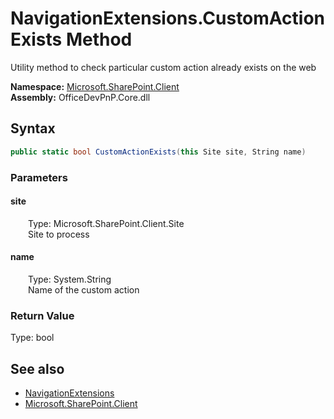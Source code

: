 # NavigationExtensions.CustomActionExists Method  
 Utility method to check particular custom action already exists on the web   

**Namespace:** [Microsoft.SharePoint.Client](Microsoft.SharePoint.Client.md)  
**Assembly:** OfficeDevPnP.Core.dll  
## Syntax
```C#
public static bool CustomActionExists(this Site site, String name)
```
### Parameters
#### site  
&emsp;&emsp;Type: Microsoft.SharePoint.Client.Site  
&emsp;&emsp;Site to process  

  

#### name  
&emsp;&emsp;Type: System.String  
&emsp;&emsp;Name of the custom action  

  

### Return Value
Type: bool  
  


## See also
- [NavigationExtensions](Microsoft.SharePoint.Client.NavigationExtensions.md) 
- [Microsoft.SharePoint.Client](Microsoft.SharePoint.Client.md) 
